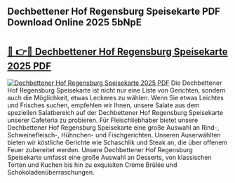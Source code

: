 ## Dechbettener Hof Regensburg Speisekarte PDF Download Online 2025 5bNpE

# <h2><a href="http://gcd9q1.nevu.top/?p=Dechbettener+Hof+Regensburg+Speisekarte">🔗 👉🔴 Dechbettener Hof Regensburg Speisekarte 2025 PDF</a></h2>

[![Dechbettener Hof Regensburg Speisekarte 2025 PDF](https://i.imgur.com/dBaPXMq.png)](http://gcd9q1.nevu.top/?p=Dechbettener+Hof+Regensburg+Speisekarte)
Die Dechbettener Hof Regensburg Speisekarte ist nicht nur eine Liste von Gerichten, sondern auch die Möglichkeit, etwas Leckeres zu wählen. Wenn Sie etwas Leichtes und Frisches suchen, empfehlen wir Ihnen, unsere Salate aus dem speziellen Salatbereich auf der Dechbettener Hof Regensburg Speisekarte unserer Cafeteria zu probieren. Für Fleischliebhaber bietet unsere Dechbettener Hof Regensburg Speisekarte eine große Auswahl an Rind-, Schweinefleisch-, Hühnchen- und Fischgerichten. Unseren Auserwählten bieten wir köstliche Gerichte wie Schaschlik und Steak an, die über offenem Feuer zubereitet werden. Unsere Dechbettener Hof Regensburg Speisekarte umfasst eine große Auswahl an Desserts, von klassischen Torten und Kuchen bis hin zu exquisiten Crème Brûlée und Schokoladenüberraschungen.
